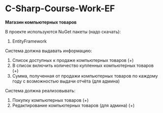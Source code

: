 # C-Sharp-Course-Work-EF

<b>Магазин компьютерных товаров</b>

В проекте используются NuGet пакеты (надо скачать):
1) EntityFramework

Система должна выдавать информацию:
1) Список доступных к продаже компьютерных товаров (+)
2) В список включить количество купленных компьютерных товаров (+)
3) Сумма, полученная от продажи компьютерных товаров по каждому году с возможностью выдачи отчёта (для админа)

Система должна реализовывать:
1) Покупку компьютерных товаров (+)
2) Редактирование компьютерных товаров (для админа) (+)
